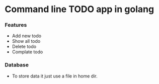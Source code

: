 # Command line TODO app in golang

### Features
 - Add new todo
 - Show all todo
 - Delete todo
 - Complate todo

 ### Database
 - To store data it just use a file in home dir.